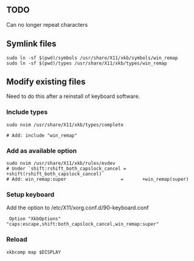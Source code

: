 ## TODO

Can no longer repeat characters

## Symlink files

    sudo ln -sf $(pwd)/symbols /usr/share/X11/xkb/symbols/win_remap
    sudo ln -sf $(pwd)/types /usr/share/X11/xkb/types/win_remap

## Modify existing files

Need to do this after a reinstall of keyboard software.

### Include types


```
sudo nvim /usr/share/X11/xkb/types/complete

# Add: include "win_remap"
```

### Add as available option

```
sudo nvim /usr/share/X11/xkb/rules/evdev
# Under `shift:rshift_both_capslock_cancel = +shift(rshift_both_capslock_cancel)`
# Add: win_remap:super                    =       +win_remap(super)
```

### Setup keyboard

Add the option to /etc/X11/xorg.conf.d/90-keyboard.conf

```
 Option "XkbOptions" "caps:escape,shift:both_capslock_cancel,win_remap:super"
```

### Reload

```
xkbcomp map $DISPLAY
```
